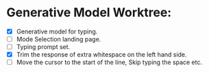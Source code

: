 # Generative Model Worktree:
 - [x] Generative model for typing. 
 - [ ] Mode Selection landing page.
 - [ ] Typing prompt set.
 - [x] Trim the response of extra whitespace on the left hand side. 
 - [ ] Move the cursor to the start of the line, Skip typing the space etc.
